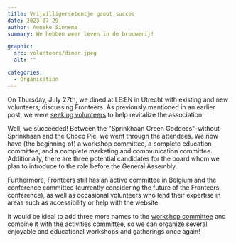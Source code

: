 ```yaml
---
title: Vrijwilligersetentje groot succes
date: 2023-07-29
author: Anneke Sinnema
summary: We hebben weer leven in de brouwerij!

graphic:
  src: volunteers/diner.jpeg
  alt: ""

categories:
  - Organisation
---
```


On Thursday, July 27th, we dined at LE:EN in Utrecht with existing and new volunteers, discussing Fronteers. As previously mentioned in an earlier post, we were [seeking volunteers](/nl/blog/2023/07/vrijwilligers-gezocht) to help revitalize the association.

Well, we succeeded! Between the "Sprinkhaan Green Goddess"-without-Sprinkhaan and the Choco Pie, we went through the attendees. We now have (the beginning of) a workshop committee, a complete education committee, and a complete marketing and communication committee. Additionally, there are three potential candidates for the board whom we plan to introduce to the role before the General Assembly.

Furthermore, Fronteers still has an active committee in Belgium and the conference committee (currently considering the future of the Fronteers conference), as well as occasional volunteers who lend their expertise in areas such as accessibility or help with the website.

It would be ideal to add three more names to the [workshop committee](/nl/blog/2023/07/vrijwilligers-gezocht#:~:text=3%20mensen%20voor%20de%20workshopcommissie) and combine it with the activities committee, so we can organize several enjoyable and educational workshops and gatherings once again!
